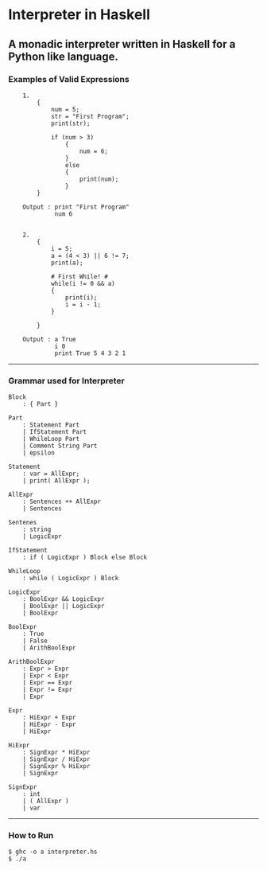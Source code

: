 # Interpreter in Haskell

A monadic interpreter written in Haskell for a Python like language. 
-----

### Examples of Valid Expressions
``` 
    1.  
        { 
            num = 5; 
            str = "First Program"; 
            print(str);

            if (num > 3)  
                { 
                    num = 6; 
                } 
                else 
                { 
                    print(num); 
                } 
        }

    Output : print "First Program"
             num 6


    2.  
        { 
            i = 5;
            a = (4 < 3) || 6 != 7;
            print(a);

            # First While! #
            while(i != 0 && a) 
            { 
                print(i); 
                i = i - 1; 
            }

        }

    Output : a True
             i 0
             print True 5 4 3 2 1 
```

----

### Grammar used for Interpreter


    Block 
        : { Part }

    Part 
        : Statement Part
        | IfStatement Part
        | WhileLoop Part
        | Comment String Part
        | epsilon

    Statement 
        : var = AllExpr;
        | print( AllExpr );

    AllExpr 
        : Sentences ++ AllExpr
        | Sentences

    Sentenes
        : string
        | LogicExpr

    IfStatement
        : if ( LogicExpr ) Block else Block

    WhileLoop
        : while ( LogicExpr ) Block 

    LogicExpr
        : BoolExpr && LogicExpr
        | BoolExpr || LogicExpr
        | BoolExpr

    BoolExpr 
        : True
        | False
        | ArithBoolExpr

    ArithBoolExpr
        : Expr > Expr
        | Expr < Expr
        | Expr == Expr
        | Expr != Expr
        | Expr

    Expr 
        : HiExpr + Expr
        | HiExpr - Expr
        | HiExpr

    HiExpr 
        : SignExpr * HiExpr
        | SignExpr / HiExpr
        | SignExpr % HiExpr
        | SignExpr 

    SignExpr
        : int
        | ( AllExpr )
        | var

----

### How to Run
```
$ ghc -o a interpreter.hs
$ ./a
```
